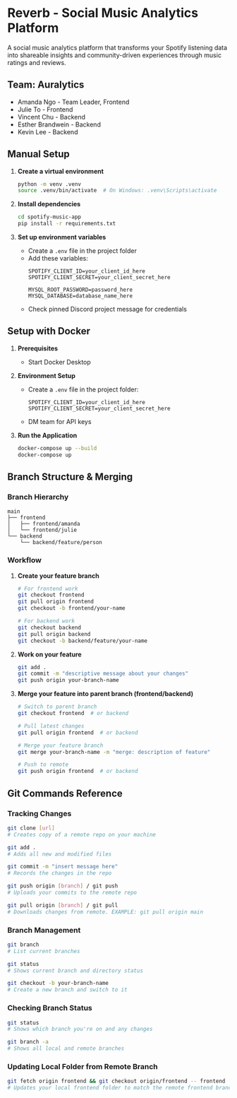 # Reverb - Social Music Analytics Platform

A social music analytics platform that transforms your Spotify listening data into shareable insights and community-driven experiences through music ratings and reviews.

## Team: Auralytics
- Amanda Ngo - Team Leader, Frontend
- Julie To - Frontend
- Vincent Chu - Backend
- Esther Brandwein - Backend
- Kevin Lee - Backend

## Manual Setup

1. **Create a virtual environment** 
   ```bash
   python -m venv .venv
   source .venv/bin/activate  # On Windows: .venv\Scripts\activate
   ```

2. **Install dependencies**
   ```bash
   cd spotify-music-app
   pip install -r requirements.txt
   ```

3. **Set up environment variables**
   - Create a `.env` file in the project folder
   - Add these variables:
     ```
     SPOTIFY_CLIENT_ID=your_client_id_here
     SPOTIFY_CLIENT_SECRET=your_client_secret_here
     
     MYSQL_ROOT_PASSWORD=password_here
     MYSQL_DATABASE=database_name_here
     ```
   - Check pinned Discord project message for credentials

## Setup with Docker

1. **Prerequisites**
   - Start Docker Desktop

2. **Environment Setup**
   - Create a `.env` file in the project folder:
     ```
     SPOTIFY_CLIENT_ID=your_client_id_here
     SPOTIFY_CLIENT_SECRET=your_client_secret_here
     ```
   - DM team for API keys

3. **Run the Application**
   ```bash
   docker-compose up --build
   docker-compose up
   ```

## Branch Structure & Merging

### Branch Hierarchy
```
main
├── frontend
│   ├── frontend/amanda
│   └── frontend/julie
└── backend
    └── backend/feature/person
```

### Workflow

1. **Create your feature branch**
   ```bash
   # For frontend work
   git checkout frontend
   git pull origin frontend
   git checkout -b frontend/your-name
   
   # For backend work
   git checkout backend
   git pull origin backend
   git checkout -b backend/feature/your-name
   ```

2. **Work on your feature**
   ```bash
   git add .
   git commit -m "descriptive message about your changes"
   git push origin your-branch-name
   ```

3. **Merge your feature into parent branch (frontend/backend)**
   ```bash
   # Switch to parent branch
   git checkout frontend  # or backend
   
   # Pull latest changes
   git pull origin frontend  # or backend
   
   # Merge your feature branch
   git merge your-branch-name -m "merge: description of feature"
   
   # Push to remote
   git push origin frontend  # or backend
   ```

## Git Commands Reference

### Tracking Changes
```bash
git clone [url]
# Creates copy of a remote repo on your machine

git add .
# Adds all new and modified files

git commit -m "insert message here"
# Records the changes in the repo

git push origin [branch] / git push
# Uploads your commits to the remote repo

git pull origin [branch] / git pull
# Downloads changes from remote. EXAMPLE: git pull origin main
```

### Branch Management
```bash
git branch
# List current branches

git status
# Shows current branch and directory status

git checkout -b your-branch-name
# Create a new branch and switch to it
```

### Checking Branch Status
```bash
git status
# Shows which branch you're on and any changes

git branch -a
# Shows all local and remote branches
```

### Updating Local Folder from Remote Branch
```bash
git fetch origin frontend && git checkout origin/frontend -- frontend
# Updates your local frontend folder to match the remote frontend branch
```

